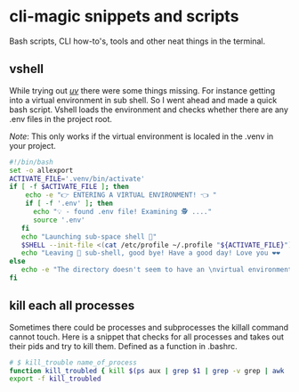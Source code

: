 # cli-magic snippets and scripts
Bash scripts, CLI how-to's, tools and other neat things in the terminal. 

## vshell  
While trying out [*uv*](https://github.com/astral-sh/uv) there were some things missing. For instance 
getting into a virtual environment in sub shell. So I went ahead and made a quick bash script. 
Vshell loads the environment and checks whether there are any .env files in the project root. 

_Note_: This only works if the virtual environment is localed in the .venv in your project. 
```bash
#!/bin/bash
set -o allexport 
ACTIVATE_FILE='.venv/bin/activate'
if [ -f $ACTIVATE_FILE ]; then
    echo -e "👉 ENTERING A VIRTUAL ENVIRONMENT! 👈 "
    if [ -f '.env' ]; then
      echo "💡 - found .env file! Examining 🕵️ ...."
      source '.env'
   fi
   echo "Launching sub-space shell 🚀"
   $SHELL --init-file <(cat /etc/profile ~/.profile "${ACTIVATE_FILE}")
   echo "Leaving 🐍 sub-shell, good bye! Have a good day! Love you ❤️❤️  !"
else
   echo -e "The directory doesn't seem to have an \nvirtual environment in .venv/ 😔"
fi

```

## kill each all processes
Sometimes there could be processes and subprocesses the killall command  
cannot touch. Here is a snippet that checks for all processes and takes out
their pids and try to kill them. Defined as a function in .bashrc. 
```bash
# $ kill_trouble name_of_process
function kill_troubled { kill $(ps aux | grep $1 | grep -v grep | awk '{print $2}'); }
export -f kill_troubled
```
